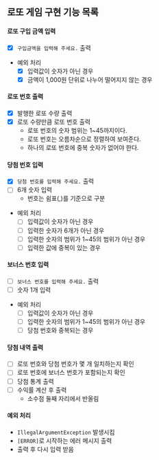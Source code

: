 ## 로또 게임 구현 기능 목록

#### 로또 구입 금액 입력
- [x] `구입금액을 입력해 주세요.` 출력
- 예외 처리
  - [x] 입력값이 숫자가 아닌 경우
  - [x] 금액이 1,000원 단위로 나누어 떨어지지 않는 경우

#### 로또 번호 출력
- [x] 발행한 로또 수량 출력
- [x] 로또 수량만큼 로또 번호 출력
  - 로또 번호의 숫자 범위는 1~45까지이다.
  - 로또 번호는 오름차순으로 정렬하여 보여준다.
  - 하나의 로또 번호에 중복 숫자가 없어야 한다.

#### 당첨 번호 입력
- [x] `당첨 번호를 입력해 주세요.` 출력
- [ ] 6개 숫자 입력
  - 번호는 쉼표(,)를 기준으로 구분
- 예외 처리
  - [ ] 입력값이 숫자가 아닌 경우
  - [ ] 입력한 숫자가 6개가 아닌 경우
  - [ ] 입력한 숫자의 범위가 1~45의 범위가 아닌 경우
  - [ ] 입력한 값에 중복이 있는 경우

#### 보너스 번호 입력
- [ ] `보너스 번호를 입력해 주세요.` 출력
- [ ] 숫자 1개 입력
- 예외 처리
  - [ ] 입력값이 숫자가 아닌 경우
  - [ ] 입력한 숫자의 범위가 1~45의 범위가 아닌 경우
  - [ ] 당첨 번호와 중복되는 경우

#### 당첨 내역 출력
- [ ] 로또 번호와 당첨 번호가 몇 개 일치하는지 확인
- [ ] 로또 번호에 보너스 번호가 포함되는지 확인
- [ ] 당첨 통계 출력
- [ ] 수익률 계산 후 출력
  - 소수점 둘째 자리에서 반올림

#### 예외 처리
- `IllegalArgumentException` 발생시킴
- `[ERROR]`로 시작하는 에러 메시지 출력
- 출력 후 다시 입력 받음